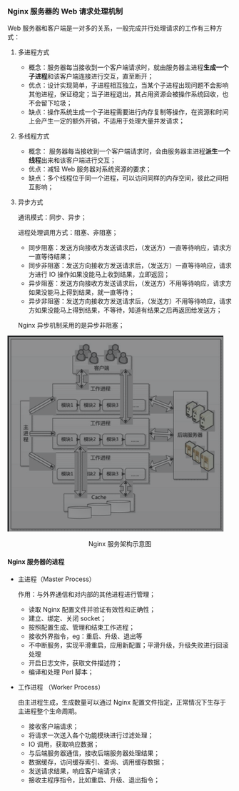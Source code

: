 ### Nginx 服务器的 Web 请求处理机制

Web 服务器和客户端是一对多的关系，一般完成并行处理请求的工作有三种方式：

1. 多进程方式

   - 概念：服务器每当接收到一个客户端请求时，就由服务器主进程**生成一个子进程**和该客户端连接进行交互，直至断开；
   - 优点：设计实现简单，子进程相互独立，当某个子进程出现问题不会影响其他进程，保证稳定；当子进程退出，其占用资源会被操作系统回收，也不会留下垃圾；
   - 缺点：操作系统生成一个子进程需要进行内存复制等操作，在资源和时间上会产生一定的额外开销，不适用于处理大量并发请求；

2. 多线程方式

   - 概念： 服务器每当接收到一个客户端请求时，会由服务器主进程**派生一个线程**出来和该客户端进行交互；
   - 优点：减轻 Web 服务器对系统资源的要求；
   - 缺点：多个线程位于同一个进程，可以访问同样的内存空间，彼此之间相互影响；

3. 异步方式

   通讯模式：同步、异步；

   进程处理调用方式：阻塞、非阻塞；

   - 同步阻塞：发送方向接收方发送请求后，（发送方）一直等待响应，请求方一直等待结果；
   - 同步非阻塞：发送方向接收方发送请求后，（发送方）一直等待响应，请求方进行 IO 操作如果没能马上收到结果，立即返回；
   - 异步阻塞：发送方向接收方发送请求后，（发送方）不用等待响应，请求方如果没能马上得到结果，就一直等待；
   - 异步非阻塞：发送方向接收方发送请求后，（发送方）不用等待响应，请求方如果没能马上得到结果，不等待，知道有结果之后再返回给发送方；

   Nginx 异步机制采用的是异步非阻塞；

![Nginx服务器架构示意图](./images/nginx01.png)

<center>Nginx 服务架构示意图</center>

#### Nginx 服务器的进程

- 主进程（Master Process）

  作用：与外界通信和对内部的其他进程进行管理；

  - 读取 Nginx 配置文件并验证有效性和正确性；
  - 建立、绑定、关闭 socket；
  - 按照配置生成、管理和结束工作进程；
  - 接收外界指令，eg：重启、升级、退出等
  - 不中断服务，实现平滑重启，应用新配置；平滑升级，升级失败进行回滚处理
  - 开启日志文件，获取文件描述符；
  - 编译和处理 Perl 脚本；

- 工作进程 （Worker Process）

  由主进程生成，生成数量可以通过 Nginx 配置文件指定，正常情况下生存于主进程整个生命周期。

  - 接收客户端请求；
  - 将请求一次送入各个功能模块进行过滤处理；
  - IO 调用，获取响应数据；
  - 与后端服务器通信，接收后端服务器处理结果；
  - 数据缓存，访问缓存索引、查询、调用缓存数据；
  - 发送请求结果，响应客户端请求；
  - 接收主程序指令，比如重启、升级、退出指令；
